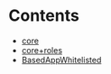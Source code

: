 

# Contents
- [core](/src/middleware/modules/core)
- [core+roles](/src/middleware/modules/core+roles)
- [BasedAppWhitelisted](BasedAppWhitelisted.sol/abstract.BasedAppWhitelisted.md)
